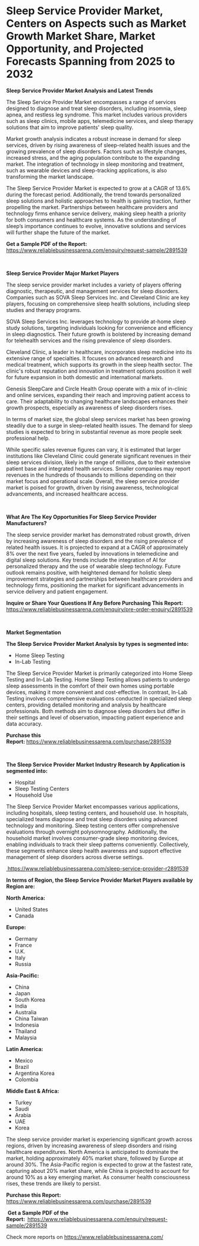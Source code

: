 <p><h1>Sleep Service Provider Market, Centers on Aspects such as Market Growth Market Share, Market Opportunity, and Projected Forecasts Spanning from 2025 to 2032</h1></p><p><strong>Sleep Service Provider Market Analysis and Latest Trends</strong></p>
<p><p>The Sleep Service Provider Market encompasses a range of services designed to diagnose and treat sleep disorders, including insomnia, sleep apnea, and restless leg syndrome. This market includes various providers such as sleep clinics, mobile apps, telemedicine services, and sleep therapy solutions that aim to improve patients' sleep quality.</p><p>Market growth analysis indicates a robust increase in demand for sleep services, driven by rising awareness of sleep-related health issues and the growing prevalence of sleep disorders. Factors such as lifestyle changes, increased stress, and the aging population contribute to the expanding market. The integration of technology in sleep monitoring and treatment, such as wearable devices and sleep-tracking applications, is also transforming the market landscape.</p><p>The Sleep Service Provider Market is expected to grow at a CAGR of 13.6% during the forecast period. Additionally, the trend towards personalized sleep solutions and holistic approaches to health is gaining traction, further propelling the market. Partnerships between healthcare providers and technology firms enhance service delivery, making sleep health a priority for both consumers and healthcare systems. As the understanding of sleep’s importance continues to evolve, innovative solutions and services will further shape the future of the market.</p></p>
<p><strong>Get a Sample PDF of the Report:&nbsp;</strong> <a href="https://www.reliablebusinessarena.com/enquiry/request-sample/2891539?utm_campaign=3173&utm_medium=2&utm_source=Github&utm_content=ia&utm_term=14032025&utm_id=sleep-service-provider">https://www.reliablebusinessarena.com/enquiry/request-sample/2891539</a></p>
<p>&nbsp;</p>
<p><strong>Sleep Service Provider Major Market Players</strong></p>
<p><p>The sleep service provider market includes a variety of players offering diagnostic, therapeutic, and management services for sleep disorders. Companies such as SOVA Sleep Services Inc. and Cleveland Clinic are key players, focusing on comprehensive sleep health solutions, including sleep studies and therapy programs. </p><p>SOVA Sleep Services Inc. leverages technology to provide at-home sleep study solutions, targeting individuals looking for convenience and efficiency in sleep diagnostics. Their future growth is bolstered by increasing demand for telehealth services and the rising prevalence of sleep disorders.</p><p>Cleveland Clinic, a leader in healthcare, incorporates sleep medicine into its extensive range of specialties. It focuses on advanced research and medical treatment, which supports its growth in the sleep health sector. The clinic's robust reputation and innovation in treatment options position it well for future expansion in both domestic and international markets.</p><p>Genesis SleepCare and Circle Health Group operate with a mix of in-clinic and online services, expanding their reach and improving patient access to care. Their adaptability to changing healthcare landscapes enhances their growth prospects, especially as awareness of sleep disorders rises.</p><p>In terms of market size, the global sleep services market has been growing steadily due to a surge in sleep-related health issues. The demand for sleep studies is expected to bring in substantial revenue as more people seek professional help.</p><p>While specific sales revenue figures can vary, it is estimated that larger institutions like Cleveland Clinic could generate significant revenues in their sleep services division, likely in the range of millions, due to their extensive patient base and integrated health services. Smaller companies may report revenues in the hundreds of thousands to millions depending on their market focus and operational scale. Overall, the sleep service provider market is poised for growth, driven by rising awareness, technological advancements, and increased healthcare access.</p></p>
<p>&nbsp;</p>
<p><strong>What Are The Key Opportunities For Sleep Service Provider Manufacturers?</strong></p>
<p><p>The sleep service provider market has demonstrated robust growth, driven by increasing awareness of sleep disorders and the rising prevalence of related health issues. It is projected to expand at a CAGR of approximately 8% over the next five years, fueled by innovations in telemedicine and digital sleep solutions. Key trends include the integration of AI for personalized therapy and the use of wearable sleep technology. Future outlook remains positive, with heightened demand for holistic sleep improvement strategies and partnerships between healthcare providers and technology firms, positioning the market for significant advancements in service delivery and patient engagement.</p></p>
<p><strong>Inquire or Share Your Questions If Any Before Purchasing This Report:</strong> <a href="https://www.reliablebusinessarena.com/enquiry/pre-order-enquiry/2891539?utm_campaign=3173&utm_medium=2&utm_source=Github&utm_content=ia&utm_term=14032025&utm_id=sleep-service-provider">https://www.reliablebusinessarena.com/enquiry/pre-order-enquiry/2891539</a></p>
<p>&nbsp;</p>
<p><strong>Market Segmentation</strong></p>
<p><strong>The Sleep Service Provider Market Analysis by types is segmented into:</strong></p>
<p><ul><li>Home Sleep Testing</li><li>In-Lab Testing</li></ul></p>
<p><p>The Sleep Service Provider Market is primarily categorized into Home Sleep Testing and In-Lab Testing. Home Sleep Testing allows patients to undergo sleep assessments in the comfort of their own homes using portable devices, making it more convenient and cost-effective. In contrast, In-Lab Testing involves comprehensive evaluations conducted in specialized sleep centers, providing detailed monitoring and analysis by healthcare professionals. Both methods aim to diagnose sleep disorders but differ in their settings and level of observation, impacting patient experience and data accuracy.</p></p>
<p><strong>Purchase this Report:&nbsp;</strong><a href="https://www.reliablebusinessarena.com/purchase/2891539?utm_campaign=3173&utm_medium=2&utm_source=Github&utm_content=ia&utm_term=14032025&utm_id=sleep-service-provider">https://www.reliablebusinessarena.com/purchase/2891539</a></p>
<p>&nbsp;</p>
<p><strong>The Sleep Service Provider Market Industry Research by Application is segmented into:</strong></p>
<p><ul><li>Hospital</li><li>Sleep Testing Centers</li><li>Household Use</li></ul></p>
<p><p>The Sleep Service Provider Market encompasses various applications, including hospitals, sleep testing centers, and household use. In hospitals, specialized teams diagnose and treat sleep disorders using advanced technology and monitoring. Sleep testing centers offer comprehensive evaluations through overnight polysomnography. Additionally, the household market involves consumer-grade sleep monitoring devices, enabling individuals to track their sleep patterns conveniently. Collectively, these segments enhance sleep health awareness and support effective management of sleep disorders across diverse settings.</p></p>
<p><a href="https://www.reliablebusinessarena.com/sleep-service-provider-r2891539?utm_campaign=3173&utm_medium=2&utm_source=Github&utm_content=ia&utm_term=14032025&utm_id=sleep-service-provider">&nbsp;https://www.reliablebusinessarena.com/sleep-service-provider-r2891539</a></p>
<p><strong>In terms of Region, the Sleep Service Provider Market Players available by Region are:</strong></p>
<p>
    <p> <strong> North America: </strong>
        <ul>
            <li>United States</li>
            <li>Canada</li>
        </ul>
        </p> 
    <p> <strong> Europe: </strong>
        <ul>
            <li>Germany</li>
            <li>France</li>
            <li>U.K.</li>
            <li>Italy</li>
            <li>Russia</li>
        </ul>
        </p> 
    <p> <strong> Asia-Pacific: </strong>
        <ul>
            <li>China</li>
            <li>Japan</li>
            <li>South Korea</li>
            <li>India</li>
            <li>Australia</li>
            <li>China Taiwan</li>
            <li>Indonesia</li>
            <li>Thailand</li>
            <li>Malaysia</li>
        </ul>
        </p> 
    <p> <strong> Latin America: </strong>
        <ul>
            <li>Mexico</li>
            <li>Brazil</li>
            <li>Argentina Korea</li>
            <li>Colombia</li>
        </ul>
        </p> 
    <p> <strong> Middle East & Africa: </strong>
        <ul>
            <li>Turkey</li>
            <li>Saudi</li>
            <li>Arabia</li>
            <li>UAE</li>
            <li>Korea</li>
        </ul>
    </p>
    </p>
<p><p>The sleep service provider market is experiencing significant growth across regions, driven by increasing awareness of sleep disorders and rising healthcare expenditures. North America is anticipated to dominate the market, holding approximately 40% market share, followed by Europe at around 30%. The Asia-Pacific region is expected to grow at the fastest rate, capturing about 20% market share, while China is projected to account for around 10% as a key emerging market. As consumer health consciousness rises, these trends are likely to persist.</p></p>
<p><strong>Purchase this Report: </strong><a href="https://www.reliablebusinessarena.com/purchase/2891539?utm_campaign=3173&utm_medium=2&utm_source=Github&utm_content=ia&utm_term=14032025&utm_id=sleep-service-provider">https://www.reliablebusinessarena.com/purchase/2891539</a></p>
<p>&nbsp;<strong>Get a Sample PDF of the Report:&nbsp;&nbsp;</strong><a href="https://www.reliablebusinessarena.com/enquiry/request-sample/2891539?utm_campaign=3173&utm_medium=2&utm_source=Github&utm_content=ia&utm_term=14032025&utm_id=sleep-service-provider">https://www.reliablebusinessarena.com/enquiry/request-sample/2891539</a></p>
<p><strong></strong></p>
<p>Check more reports on <a href="https://www.reliablebusinessarena.com/?utm_campaign=3173&utm_medium=2&utm_source=Github&utm_content=ia&utm_term=14032025&utm_id=sleep-service-provider">https://www.reliablebusinessarena.com/</a></p>